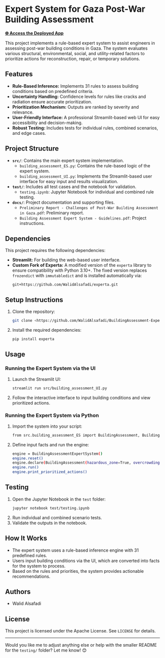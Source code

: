 # Expert System for Gaza Post-War Building Assessment

[**🌐 Access the Deployed App**](https://building-assessment-es.streamlit.app/)

This project implements a rule-based expert system to assist engineers in assessing post-war building conditions in Gaza. The system evaluates various structural, environmental, social, and utility-related factors to prioritize actions for reconstruction, repair, or temporary solutions.

## Features
- **Rule-Based Inference:** Implements 31 rules to assess building conditions based on predefined criteria.
- **Uncertainty Handling:** Confidence levels for rules like cracks and radiation ensure accurate prioritization.
- **Prioritization Mechanism:** Outputs are ranked by severity and relevance.
- **User-Friendly Interface:** A professional Streamlit-based web UI for easy accessibility and decision-making.
- **Robust Testing:** Includes tests for individual rules, combined scenarios, and edge cases.

## Project Structure
- **`src/`**: Contains the main expert system implementation.
  - `building_assessment_ES.py`: Contains the rule-based logic of the expert system.
  - `building_assessment_UI.py`: Implements the Streamlit-based user interface for easy input and results visualization.
- **`test/`**: Includes all test cases and the notebook for validation.
  - `testing.ipynb`: Jupyter Notebook for individual and combined rule testing.
- **`docs/`**: Project documentation and supporting files.
  - `Preliminary Report - Challenges of Post-War Building Assessment in Gaza.pdf`: Preliminary report.
  - `Building Assessment Expert System - Guidelines.pdf`: Project instructions.

## Dependencies

This project requires the following dependencies:
- **Streamlit:** For building the web-based user interface.
- **Custom Fork of Experta:** A modified version of the `experta` library to ensure compatibility with Python 3.10+. The fixed version replaces `frozendict` with `immutabledict` and is installed automatically via:
  ```plaintext
  git+https://github.com/WalidAlsafadi/experta.git
  ```

## Setup Instructions
1. Clone the repository:
   ```bash
   git clone <https://github.com/WalidAlsafadi/BuildingAssessment-ExpertSystem>
   ```

2. Install the required dependencies:
   ```bash
   pip install experta
   ```
## Usage
### Running the Expert System via the UI

1. Launch the Streamlit UI:
   ```bash
   streamlit run src/building_assessment_UI.py
   ```
2. Follow the interactive interface to input building conditions and view prioritized actions.

### Running the Expert System via Python

1. Import the system into your script:
   ```bash
   from src.building_assessment_ES import BuildingAssessment, BuildingAssessmentExpertSystem
   ```
2. Define input facts and run the engine:
   ```bash
   engine = BuildingAssessmentExpertSystem()
   engine.reset()
   engine.declare(BuildingAssessment(hazardous_zone=True, overcrowding=True))
   engine.run()
   engine.print_prioritized_actions()
   ```

## Testing
1. Open the Jupyter Notebook in the `test` folder:
   ```bash
   jupyter notebook test/testing.ipynb
   ```
2. Run individual and combined scenario tests.
3. Validate the outputs in the notebook.

## How It Works
- The expert system uses a rule-based inference engine with 31 predefined rules.
- Users input building conditions via the UI, which are converted into facts for the system to process.
- Based on the rules and priorities, the system provides actionable recommendations.

## Authors
- Walid Alsafadi

## License
This project is licensed under the Apache License. See `LICENSE` for details.

---

Would you like me to adjust anything else or help with the smaller README for the `testing/` folder? Let me know! 😊
